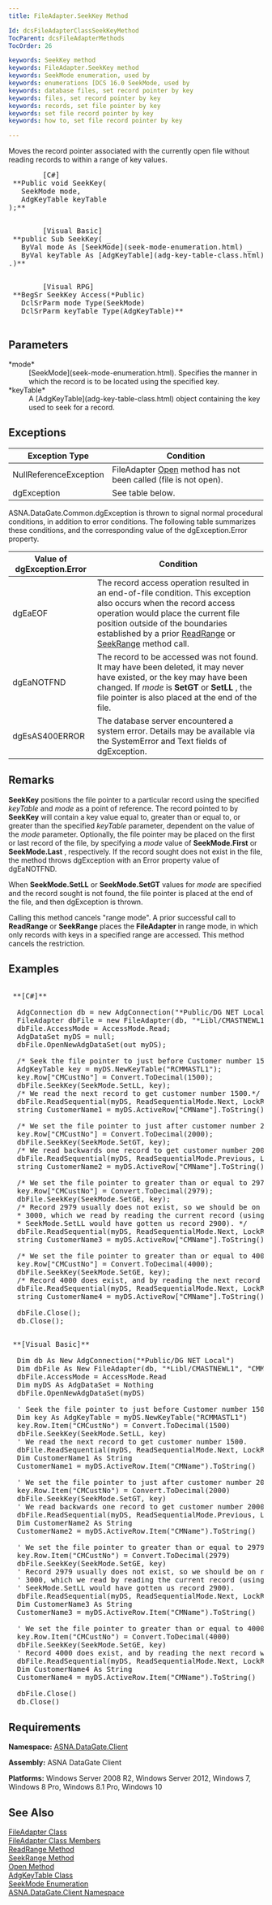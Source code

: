 ```yaml
---
title: FileAdapter.SeekKey Method

Id: dcsFileAdapterClassSeekKeyMethod
TocParent: dcsFileAdapterMethods
TocOrder: 26

keywords: SeekKey method
keywords: FileAdapter.SeekKey method
keywords: SeekMode enumeration, used by
keywords: enumerations [DCS 16.0 SeekMode, used by
keywords: database files, set record pointer by key
keywords: files, set record pointer by key
keywords: records, set file pointer by key
keywords: set file record pointer by key
keywords: how to, set file record pointer by key

---
```


Moves the record pointer associated with the currently open file without reading records to within a range of key values.
<pre>
        <span class="lang">[C#]</span>
 **Public void SeekKey(
   SeekMode mode,
   AdgKeyTable keyTable
);** 
      </pre>
<pre>
        <span class="lang">[Visual Basic] </span>
 **public Sub SeekKey( _
   ByVal mode As [SeekMode](seek-mode-enumeration.html) _
   ByVal keyTable As [AdgKeyTable](adg-key-table-class.html)
.)** 
      </pre>
<pre class="prettyprint">
        <span class="lang">[Visual RPG]</span>
 **BegSr SeekKey Access(*Public)
   DclSrParm mode Type(SeekMode)
   DclSrParm keyTable Type(AdgKeyTable)** 
      </pre>

## Parameters

<dl>
        <dt>
 *mode* 
        </dt>
        <dd>[SeekMode](seek-mode-enumeration.html). Specifies the manner in 
						which the record is to be located using the specified key. </dd>
        <dt>
 *keyTable* 
        </dt>
        <dd>A [AdgKeyTable](adg-key-table-class.html)  object containing the 
				key used to seek for a record.
							</dd>
</dl>

## Exceptions



| Exception Type | Condition |
| ---- | ---- |
| NullReferenceException | FileAdapter [Open](file-adapter-class-open-method.html) method has not been called (file is not open). |
| dgException | See table below. |



ASNA.DataGate.Common.dgException is thrown to signal normal procedural conditions, in addition to error conditions. The following table summarizes these conditions, and the corresponding value of the dgException.Error property. 
<br />



| Value of dgException.Error | Condition |
| ---- | ---- |
| dgEaEOF | The record access operation resulted in an end-of-file condition. This exception also occurs when the record access operation would place the current file position outside of the boundaries established by a prior [ ReadRange](file-adapter-class-read-range-method.html) or [SeekRange](file-adapter-class-seek-range-method.html) method call. |
| dgEaNOTFND | The record to be accessed was not found. It may have been deleted, it may never have existed, or the key may have been changed. If *mode* is **SetGT** or **SetLL** , the file pointer is also placed at the end of the file. |
| dgEsAS400ERROR | The database server encountered a system error. Details may be available via the SystemError and Text fields of dgException. |



## Remarks

**SeekKey** positions the file pointer to a particular record using the specified *keyTable* and *mode* as a point of reference. The record pointed to by **SeekKey** will contain a key value equal to, greater than or equal to, or greater than the specified *keyTable* parameter, dependent on the value of the *mode* parameter. Optionally, the file pointer may be placed on the first or last record of the file, by specifying a *mode* value of **SeekMode.First** or **SeekMode.Last** , respectively. If the record sought does not exist in the file, the method throws dgException with an Error property value of dgEaNOTFND.

When **SeekMode.SetLL** or **SeekMode.SetGT** values for *mode* are specified and the record sought is not found, the file pointer is placed at the end of the file, and then dgException is thrown.

Calling this method cancels "range mode". A prior successful call to **ReadRange** or **SeekRange** places the **FileAdapter** in range mode, in which only records with keys in a specified range are accessed. This method cancels the restriction.
## Examples

<pre>
        <span class="lang">
 **[C#]** 
        </span>
  AdgConnection db = new AdgConnection("*Public/DG NET Local");
  FileAdapter dbFile = new FileAdapter(db, "*Libl/CMASTNEWL1", "CMMASTERL1");
  dbFile.AccessMode = AccessMode.Read;
  AdgDataSet myDS = null;
  dbFile.OpenNewAdgDataSet(out myDS);

  /* Seek the file pointer to just before Customer number 1500. */
  AdgKeyTable key = myDS.NewKeyTable("RCMMASTL1");
  key.Row["CMCustNo"] = Convert.ToDecimal(1500);
  dbFile.SeekKey(SeekMode.SetLL, key);
  /* We read the next record to get customer number 1500.*/
  dbFile.ReadSequential(myDS, ReadSequentialMode.Next, LockRequest.Default);
  string CustomerName1 = myDS.ActiveRow["CMName"].ToString();

  /* We set the file pointer to just after customer number 2000. */
  key.Row["CMCustNo"] = Convert.ToDecimal(2000);
  dbFile.SeekKey(SeekMode.SetGT, key);
  /* We read backwards one record to get customer number 2000. */
  dbFile.ReadSequential(myDS, ReadSequentialMode.Previous, LockRequest.Default);
  string CustomerName2 = myDS.ActiveRow["CMName"].ToString();

  /* We set the file pointer to greater than or equal to 2979. */
  key.Row["CMCustNo"] = Convert.ToDecimal(2979);
  dbFile.SeekKey(SeekMode.SetGE, key);
  /* Record 2979 usually does not exist, so we should be on record
  * 3000, which we read by reading the current record (using
  * SeekMode.SetLL would have gotten us record 2900). */
  dbFile.ReadSequential(myDS, ReadSequentialMode.Next, LockRequest.Default);
  string CustomerName3 = myDS.ActiveRow["CMName"].ToString();

  /* We set the file pointer to greater than or equal to 4000. */
  key.Row["CMCustNo"] = Convert.ToDecimal(4000);
  dbFile.SeekKey(SeekMode.SetGE, key);
  /* Record 4000 does exist, and by reading the next record we should access it. */
  dbFile.ReadSequential(myDS, ReadSequentialMode.Next, LockRequest.Default);
  string CustomerName4 = myDS.ActiveRow["CMName"].ToString();

  dbFile.Close();
  db.Close();</pre>
<pre>
        <span class="lang">
 **[Visual Basic]** 
        </span>
  Dim db As New AdgConnection("*Public/DG NET Local")
  Dim dbFile As New FileAdapter(db, "*Libl/CMASTNEWL1", "CMMASTERL1")
  dbFile.AccessMode = AccessMode.Read
  Dim myDS As AdgDataSet = Nothing
  dbFile.OpenNewAdgDataSet(myDS)

  ' Seek the file pointer to just before Customer number 1500. 
  Dim key As AdgKeyTable = myDS.NewKeyTable("RCMMASTL1")
  key.Row.Item("CMCustNo") = Convert.ToDecimal(1500)
  dbFile.SeekKey(SeekMode.SetLL, key)
  ' We read the next record to get customer number 1500.
  dbFile.ReadSequential(myDS, ReadSequentialMode.Next, LockRequest.Default)
  Dim CustomerName1 As String
  CustomerName1 = myDS.ActiveRow.Item("CMName").ToString()

  ' We set the file pointer to just after customer number 2000. 
  key.Row.Item("CMCustNo") = Convert.ToDecimal(2000)
  dbFile.SeekKey(SeekMode.SetGT, key)
  ' We read backwards one record to get customer number 2000. 
  dbFile.ReadSequential(myDS, ReadSequentialMode.Previous, LockRequest.Default)
  Dim CustomerName2 As String
  CustomerName2 = myDS.ActiveRow.Item("CMName").ToString()

  ' We set the file pointer to greater than or equal to 2979. 
  key.Row.Item("CMCustNo") = Convert.ToDecimal(2979)
  dbFile.SeekKey(SeekMode.SetGE, key)
  ' Record 2979 usually does not exist, so we should be on record
  ' 3000, which we read by reading the current record (using
  ' SeekMode.SetLL would have gotten us record 2900). 
  dbFile.ReadSequential(myDS, ReadSequentialMode.Next, LockRequest.Default)
  Dim CustomerName3 As String
  CustomerName3 = myDS.ActiveRow.Item("CMName").ToString()

  ' We set the file pointer to greater than or equal to 4000. 
  key.Row.Item("CMCustNo") = Convert.ToDecimal(4000)
  dbFile.SeekKey(SeekMode.SetGE, key)
  ' Record 4000 does exist, and by reading the next record we should access it. 
  dbFile.ReadSequential(myDS, ReadSequentialMode.Next, LockRequest.Default)
  Dim CustomerName4 As String
  CustomerName4 = myDS.ActiveRow.Item("CMName").ToString()

  dbFile.Close()
  db.Close()
</pre>

## Requirements

**Namespace:** [ASNA.DataGate.Client](datagate-client-namespace.html) 

**Assembly:** ASNA DataGate Client

**Platforms:** Windows Server 2008 R2, Windows Server 2012, Windows 7, Windows 8 Pro, Windows 8.1 Pro, Windows 10
## See Also


[FileAdapter Class](file-adapter-class.html)
      <br />
[FileAdapter Class Members](file-adapter-members.html)
      <br />
[ReadRange Method](file-adapter-class-read-range-method.html)
      <br />
[SeekRange Method](file-adapter-class-seek-range-method.html)
      <br />
[Open Method](file-adapter-class-open-method.html)
      <br />
[AdgKeyTable Class](adg-key-table-class.html)
      <br />
[SeekMode Enumeration](seek-mode-enumeration.html)
      <br />
[ASNA.DataGate.Client Namespace](datagate-client-namespace.html)

